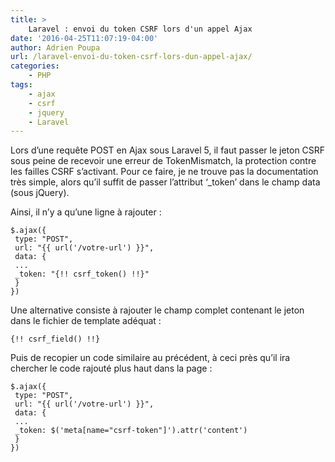 ```yaml
---
title: >
    Laravel : envoi du token CSRF lors d'un appel Ajax
date: '2016-04-25T11:07:19-04:00'
author: Adrien Poupa
url: /laravel-envoi-du-token-csrf-lors-dun-appel-ajax/
categories:
    - PHP
tags:
    - ajax
    - csrf
    - jquery
    - Laravel
---
```


Lors d’une requête POST en Ajax sous Laravel 5, il faut passer le jeton CSRF sous peine de recevoir une erreur de TokenMismatch, la protection contre les failles CSRF s’activant. Pour ce faire, je ne trouve pas la documentation très simple, alors qu’il suffit de passer l’attribut ‘\_token’ dans le champ data (sous jQuery).

Ainsi, il n’y a qu’une ligne à rajouter :

```
$.ajax({
 type: "POST",
 url: "{{ url('/votre-url') }}",
 data: {
 ...
 _token: "{!! csrf_token() !!}"
 }
})
```

Une alternative consiste à rajouter le champ complet contenant le jeton dans le fichier de template adéquat :

```
{!! csrf_field() !!}
```

Puis de recopier un code similaire au précédent, à ceci près qu’il ira chercher le code rajouté plus haut dans la page :

```
$.ajax({
 type: "POST",
 url: "{{ url('/votre-url') }}",
 data: {
 ...
 _token: $('meta[name="csrf-token"]').attr('content')
 }
})
```